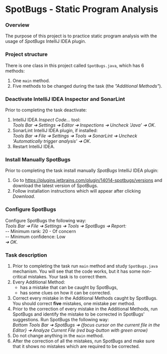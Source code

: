 # SpotBugs - Static Program Analysis

### Overview
The purpose of this project is to practice static program analysis with the usage of _SpotBugs_ IntelliJ IDEA plugin.

### Project structure
There is one class in this project called `SpotBugs.java`, which has 6 methods:
1. One `main` method.
2. Five methods to be changed during the task (the _"Additional Methods"_).

### Deactivate IntelliJ IDEA Inspector and SonarLint
Prior to completing the task deactivate:
1. IntelliJ IDEA _Inspect Code..._ tool:<br>
   _Tools Bar ➔ Settings ➔ Editor ➔ Inspections ➔ Uncheck 'Java' ➔ OK_.
2. SonarLint IntelliJ IDEA plugin, if installed:<br>
   _Tools Bar ➔ File ➔ Settings ➔ Tools ➔ SonarLint ➔ Uncheck 'Automatically trigger analysis' ➔ OK_.
3. Restart IntelliJ IDEA.

### Install Manually SpotBugs
Prior to completing the task install manually _SpotBugs_ IntelliJ IDEA plugin:
1. Go to https://plugins.jetbrains.com/plugin/14014-spotbugs/versions and download the latest version of SpotBugs.
2. Follow installation instructions which will appear after clicking _Download_.

### Configure SpotBugs
Configure SpotBugs the following way:<br>
_Tools Bar ➔ File ➔ Settings ➔ Tools ➔ SpotBugs ➔ Report:_<br>
-- Minimum rank: 20 - Of concern<br>
-- Minimum confidence: Low<br>
_➔ OK._

### Task description
1. Prior to completing the task run `main` method and study `SpotBugs.java` mechanism. You will see that the code works, but it has some non-critical mistakes. Your task is to correct them.
2. Every Additional Method:
    - has a mistake that can be caught by SpotBugs,
    - has some clues on how it can be corrected.
3. Correct every mistake in the Additional Methods caught by SpotBugs. You should correct **five** mistakes, one mistake per method.
4. Prior to the correction of every mistake in the Additional Methods, run SpotBugs and identify the mistake to be corrected in SpotBugs' suggestions. Run SpotBugs the following way:<br>
   _Bottom Tools Bar ➔ SpotBugs ➔ {focus cursor on the current file in the Editor} ➔ Analyze Current File (red bug-button with green arrow)_
5. Do not change anything in the `main` method.
6. After the correction of all the mistakes, run SpotBugs and make sure that it shows no mistakes which are required to be corrected.
